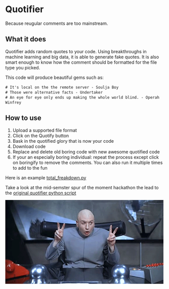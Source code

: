 # Quotifier
Because reugular comments are too mainstream.

## What it does

Quotifier adds random quotes to your code. Using breakthroughs in machine learning and big data, it is able to generate fake quotes. It is also smart enough to know how the comment should be formatted for the file type you picked. 

This code will produce beautiful gems such as:

    # It's local on the the remote server - Soulja Boy
    # Those were alternative facts - Undertaker
    # An eye for eye only ends up making the whole world blind. - Operah Winfrey

## How to use

1) Upload a supported file format
2) Click on the Quotify button
3) Bask in the quotified glory that is now your code
4) Download code
5) Replace and delete old boring code with new awesome quotified code
6) If your an especially boring individual: repeat the process except click on boringify to remove the comments.
You can also run it multiple times to add to the fun

Here is an example [total_freakdown.py](https://github.com/kcamcam/quotifier/blob/master/total_freakdown.py)

Take a look at the mid-semster spur of the moment hackathon the lead to the [original quotifier python script](https://github.com/jusleg/quotifier)  

![dr evil gif](drevil.gif)

